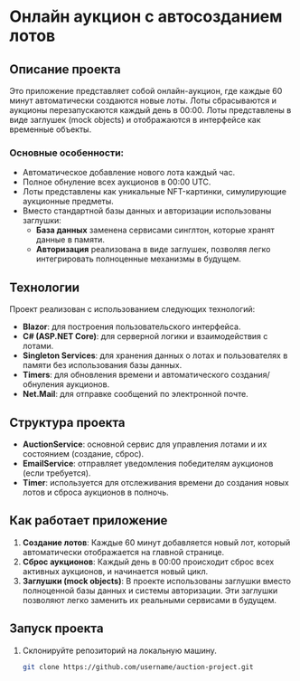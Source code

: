 # Онлайн аукцион с автосозданием лотов

## Описание проекта

Это приложение представляет собой онлайн-аукцион, где каждые 60 минут автоматически создаются новые лоты. Лоты сбрасываются и аукционы перезапускаются каждый день в 00:00. Лоты представлены в виде заглушек (mock objects) и отображаются в интерфейсе как временные объекты.

### Основные особенности:
- Автоматическое добавление нового лота каждый час.
- Полное обнуление всех аукционов в 00:00 UTC.
- Лоты представлены как уникальные NFT-картинки, симулирующие аукционные предметы.
- Вместо стандартной базы данных и авторизации использованы заглушки:
  - **База данных** заменена сервисами синглтон, которые хранят данные в памяти.
  - **Авторизация** реализована в виде заглушек, позволяя легко интегрировать полноценные механизмы в будущем.

## Технологии

Проект реализован с использованием следующих технологий:

- **Blazor**: для построения пользовательского интерфейса.
- **C# (ASP.NET Core)**: для серверной логики и взаимодействия с лотами.
- **Singleton Services**: для хранения данных о лотах и пользователях в памяти без использования базы данных.
- **Timers**: для обновления времени и автоматического создания/обнуления аукционов.
- **Net.Mail**: для отправке сообщений по электронной почте.

## Структура проекта

- **AuctionService**: основной сервис для управления лотами и их состоянием (создание, сброс).
- **EmailService**: отправляет уведомления победителям аукционов (если требуется).
- **Timer**: используется для отслеживания времени до создания новых лотов и сброса аукционов в полночь.

## Как работает приложение

1. **Создание лотов**: Каждые 60 минут добавляется новый лот, который автоматически отображается на главной странице.
2. **Сброс аукционов**: Каждый день в 00:00 происходит сброс всех активных аукционов, и начинается новый цикл.
3. **Заглушки (mock objects)**: В проекте использованы заглушки вместо полноценной базы данных и системы авторизации. Эти заглушки позволяют легко заменить их реальными сервисами в будущем.

## Запуск проекта

1. Склонируйте репозиторий на локальную машину.
   ```bash
   git clone https://github.com/username/auction-project.git

